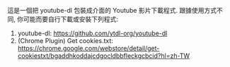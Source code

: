 這是一個把 youtube-dl 包裝成介面的 Youtube 影片下載程式. 跟據使用方式不同, 你可能而要自行下載或安裝下列程式:

1. youtube-dl: https://github.com/ytdl-org/youtube-dl
1. (Chrome Plugin) Get cookies.txt: https://chrome.google.com/webstore/detail/get-cookiestxt/bgaddhkoddajcdgocldbbfleckgcbcid?hl=zh-TW
